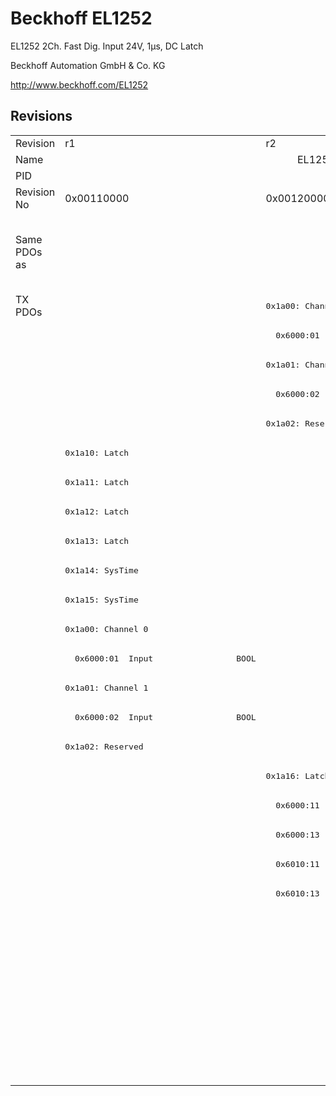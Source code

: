 # Beckhoff EL1252

EL1252 2Ch. Fast Dig. Input 24V, 1µs, DC Latch

Beckhoff Automation GmbH & Co. KG

http://www.beckhoff.com/EL1252

## Revisions
<table>
<tr >
<td>Revision</td>
<td><div class="foo">r1</div></td>
<td><div class="foo">r2</div></td>
<td><div class="foo">r3</div></td>
<td><div class="foo">r4</div></td>
<td><div class="foo">r5</div></td>
<td><div class="foo">r6</div></td>
</tr>
<tr >
<td>Name</td>
<td colspan=6 align="center"><div class="foo">EL1252 2Ch. Fast Dig. Input 24V, 1µs, DC Latch</div></td>
</tr>
<tr >
<td>PID</td>
<td colspan=6 align="center"><div class="foo">0x04e43052</div></td>
</tr>
<tr >
<td>Revision No</td>
<td>0x00110000</td>
<td>0x00120000</td>
<td>0x00130000</td>
<td>0x00140000</td>
<td>0x00150000</td>
<td>0x00160000</td>
</tr>
<tr >
<td>Same PDOs as</td>
<td></td>
<td colspan=4 align="center"><a href="EL1252-0010">EL1252-0010 r3</a><br/><a href="EL1252-0010">EL1252-0010 r4</a><br/><a href="EL1252-0010">EL1252-0010 r5</a><br/><a href="EL1252-0050">EL1252-0050 r0</a><br/><a href="EL1252-0050">EL1252-0050 r1</a><br/><a href="EL1252-0050">EL1252-0050 r2</a></td>
<td></td>
</tr>
<tr class="txpdo pdosection">
<td rowspan=27 valign=top>TX PDOs</td>
<td></td>
<td colspan=5 align="left"><pre>0x1a00: Channel 1</pre></td>
<td></td>
</tr>
<tr class="txpdo">
<td></td>
<td colspan=5 align="left"><pre>  0x6000:01  Input                 BOOL</pre></td>
</tr>
<tr class="txpdo pdosection">
<td></td>
<td colspan=5 align="left"><pre>0x1a01: Channel 2</pre></td>
</tr>
<tr class="txpdo">
<td></td>
<td colspan=5 align="left"><pre>  0x6000:02  Input                 BOOL</pre></td>
</tr>
<tr class="txpdo pdosection">
<td></td>
<td colspan=5 align="left"><pre>0x1a02: Reserved</pre></td>
</tr>
<tr class="txpdo pdosection">
<td colspan=6 align="left"><pre>0x1a10: Latch</pre></td>
</tr>
<tr class="txpdo pdosection">
<td colspan=6 align="left"><pre>0x1a11: Latch</pre></td>
</tr>
<tr class="txpdo pdosection">
<td colspan=6 align="left"><pre>0x1a12: Latch</pre></td>
</tr>
<tr class="txpdo pdosection">
<td colspan=6 align="left"><pre>0x1a13: Latch</pre></td>
</tr>
<tr class="txpdo pdosection">
<td colspan=6 align="left"><pre>0x1a14: SysTime</pre></td>
</tr>
<tr class="txpdo pdosection">
<td colspan=6 align="left"><pre>0x1a15: SysTime</pre></td>
</tr>
<tr class="txpdo pdosection">
<td><pre>0x1a00: Channel 0</pre></td>
<td colspan=5 align="left"></td>
</tr>
<tr class="txpdo">
<td><pre>  0x6000:01  Input                 BOOL</pre></td>
<td colspan=5 align="left"></td>
</tr>
<tr class="txpdo pdosection">
<td><pre>0x1a01: Channel 1</pre></td>
<td colspan=5 align="left"></td>
</tr>
<tr class="txpdo">
<td><pre>  0x6000:02  Input                 BOOL</pre></td>
<td colspan=5 align="left"></td>
</tr>
<tr class="txpdo pdosection">
<td><pre>0x1a02: Reserved</pre></td>
<td colspan=5 align="left"></td>
</tr>
<tr class="txpdo pdosection">
<td></td>
<td colspan=5 align="left"><pre>0x1a16: Latch</pre></td>
</tr>
<tr class="txpdo">
<td></td>
<td colspan=5 align="left"><pre>  0x6000:11  LatchPos1             ULINT</pre></td>
</tr>
<tr class="txpdo">
<td></td>
<td colspan=5 align="left"><pre>  0x6000:13  LatchNeg1             ULINT</pre></td>
</tr>
<tr class="txpdo">
<td></td>
<td colspan=5 align="left"><pre>  0x6010:11  LatchPos2             ULINT</pre></td>
</tr>
<tr class="txpdo">
<td></td>
<td colspan=5 align="left"><pre>  0x6010:13  LatchNeg2             ULINT</pre></td>
</tr>
<tr class="txpdo pdosection">
<td colspan=5 align="left"></td>
<td><pre>0x1a17: LatchPos64</pre></td>
</tr>
<tr class="txpdo">
<td colspan=5 align="left"></td>
<td><pre>  0x6000:11  LatchPos1             ULINT</pre></td>
</tr>
<tr class="txpdo">
<td colspan=5 align="left"></td>
<td><pre>  0x6010:11  LatchPos2             ULINT</pre></td>
</tr>
<tr class="txpdo pdosection">
<td colspan=5 align="left"></td>
<td><pre>0x1a18: LatchNeg64</pre></td>
</tr>
<tr class="txpdo">
<td colspan=5 align="left"></td>
<td><pre>  0x6000:13  LatchNeg1             ULINT</pre></td>
</tr>
<tr class="txpdo">
<td colspan=5 align="left"></td>
<td><pre>  0x6010:13  LatchNeg2             ULINT</pre></td>
</tr>
</table>
